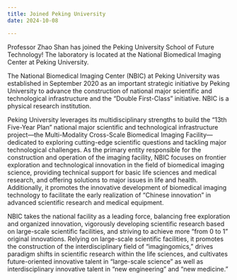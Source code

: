 ```yaml
---
title: Joined Peking University
date: 2024-10-08

---
```


Professor Zhao Shan has joined the Peking University School of Future Technology! The laboratory is located at the National Biomedical Imaging Center at Peking University.

<!--more-->

The National Biomedical Imaging Center (NBIC) at Peking University was established in September 2020 as an important strategic initiative by Peking University to advance the construction of national major scientific and technological infrastructure and the “Double First-Class” initiative. NBIC is a physical research institution.

Peking University leverages its multidisciplinary strengths to build the “13th Five-Year Plan” national major scientific and technological infrastructure project—the Multi-Modality Cross-Scale Biomedical Imaging Facility—dedicated to exploring cutting-edge scientific questions and tackling major technological challenges. As the primary entity responsible for the construction and operation of the imaging facility, NBIC focuses on frontier exploration and technological innovation in the field of biomedical imaging science, providing technical support for basic life sciences and medical research, and offering solutions to major issues in life and health. Additionally, it promotes the innovative development of biomedical imaging technology to facilitate the early realization of “Chinese innovation” in advanced scientific research and medical equipment.

NBIC takes the national facility as a leading force, balancing free exploration and organized innovation, vigorously developing scientific research based on large-scale scientific facilities, and striving to achieve more “from 0 to 1” original innovations. Relying on large-scale scientific facilities, it promotes the construction of the interdisciplinary field of “imagingomics,” drives paradigm shifts in scientific research within the life sciences, and cultivates future-oriented innovative talent in “large-scale science” as well as interdisciplinary innovative talent in “new engineering” and “new medicine.”